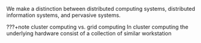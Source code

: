 We make a distinction between distributed computing systems, distributed information systems, and pervasive systems. 

???+note cluster computing vs. grid computing
    In cluster computing the underlying hardware consist of a collection of similar workstation 